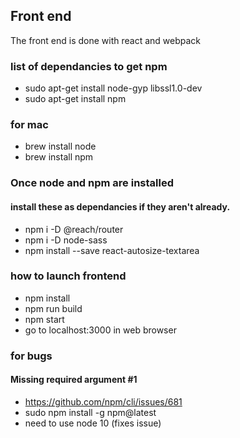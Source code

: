 ## Front end

The front end is done with react and webpack

### list of dependancies to get npm

- sudo apt-get install node-gyp libssl1.0-dev
- sudo apt-get install npm

### for mac

- brew install node
- brew install npm

### Once node and npm are installed

#### install these as dependancies if they aren't already.

- npm i -D @reach/router
- npm i -D node-sass
- npm install --save react-autosize-textarea

### how to launch frontend

- npm install
- npm run build
- npm start
- go to localhost:3000 in web browser

### for bugs

#### Missing required argument #1

- https://github.com/npm/cli/issues/681
- sudo npm install -g npm@latest
- need to use node 10 (fixes issue)
